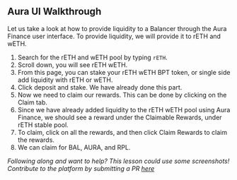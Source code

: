 ## Aura UI Walkthrough

Let us take a look at how to provide liquidity to a Balancer through the Aura Finance user interface. To provide liquidity, we will provide it to rETH and wETH.

1.  Search for the rETH and wETH pool by typing `rETH`.
2.  Scroll down, you will see rETH wETH.
3.  From this page, you can stake your rETH wETH BPT token, or single side add liquidity with rETH or wETH.
4.  Click deposit and stake. We have already done this part.
5.  Now we need to claim our rewards. This can be done by clicking on the Claim tab.
6.  Since we have already added liquidity to the rETH wETH pool using Aura Finance, we should see a reward under the Claimable Rewards, under rETH stable pool.
7.  To claim, click on all the rewards, and then click Claim Rewards to claim the rewards.
8.  We can claim for BAL, AURA, and RPL.

_Following along and want to help? This lesson could use some screenshots! Contribute to the platform by submitting a PR [here](https://github.com/Cyfrin/Updraft)_

